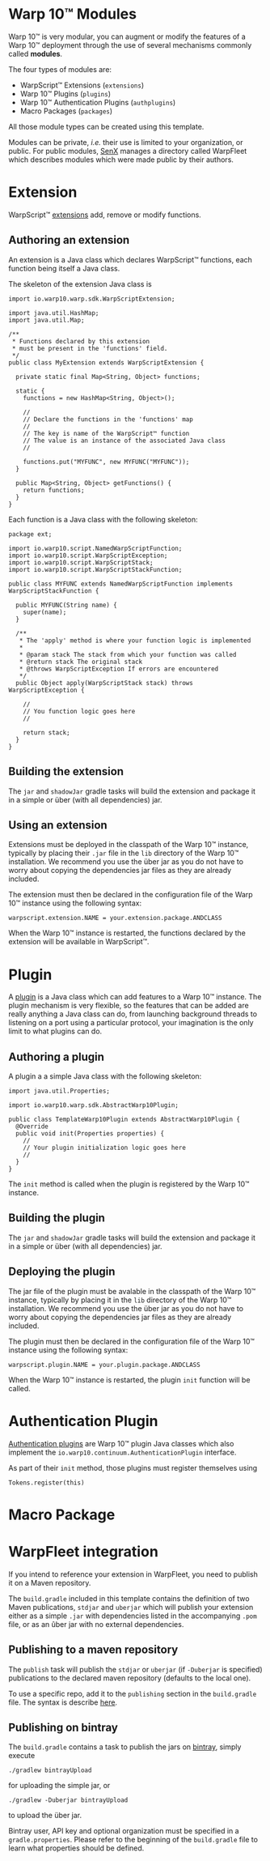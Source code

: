 # Warp 10™ Modules

Warp 10™ is very modular, you can augment or modify the features of a Warp 10™ deployment through the use of several mechanisms commonly called **modules**.

The four types of modules are:

* WarpScript™ Extensions (`extensions`)
* Warp 10™ Plugins (`plugins`)
* Warp 10™ Authentication Plugins (`authplugins`)
* Macro Packages (`packages`)

All those module types can be created using this template.

Modules can be private, *i.e.* their use is limited to your organization, or public. For public modules, [SenX](https://senx.io/) manages a directory called WarpFleet which describes modules which were made public by their authors.

# Extension

WarpScript™ [extensions](https://warp10.io/content/03_Documentation/07_Extending_Warp_10/03_Extensions) add, remove or modify functions.

## Authoring an extension

An extension is a Java class which declares WarpScript™ functions, each function being itself a Java class.

The skeleton of the extension Java class is

```
import io.warp10.warp.sdk.WarpScriptExtension;

import java.util.HashMap;
import java.util.Map;

/**
 * Functions declared by this extension
 * must be present in the 'functions' field.
 */
public class MyExtension extends WarpScriptExtension {

  private static final Map<String, Object> functions;

  static {
    functions = new HashMap<String, Object>();

    //
    // Declare the functions in the 'functions' map
    //
    // The key is name of the WarpScript™ function
    // The value is an instance of the associated Java class
    //

    functions.put("MYFUNC", new MYFUNC("MYFUNC"));
  }

  public Map<String, Object> getFunctions() {
    return functions;
  }
}
```

Each function is a Java class with the following skeleton:

```
package ext;

import io.warp10.script.NamedWarpScriptFunction;
import io.warp10.script.WarpScriptException;
import io.warp10.script.WarpScriptStack;
import io.warp10.script.WarpScriptStackFunction;

public class MYFUNC extends NamedWarpScriptFunction implements WarpScriptStackFunction {

  public MYFUNC(String name) {
    super(name);
  }

  /**
   * The 'apply' method is where your function logic is implemented
   *
   * @param stack The stack from which your function was called
   * @return stack The original stack
   * @throws WarpScriptException If errors are encountered
   */
  public Object apply(WarpScriptStack stack) throws WarpScriptException {
    
    //
    // You function logic goes here
    //

    return stack;
  }
}
```

## Building the extension

The `jar` and `shadowJar` gradle tasks will build the extension and package it in a simple or über (with all dependencies) jar.

## Using an extension

Extensions must be deployed in the classpath of the Warp 10™ instance, typically by placing their `.jar` file in the `lib` directory of the Warp 10™ installation. We recommend you use the über jar as you do not have to worry about copying the dependencies jar files as they are already included.

The extension must then be declared in the configuration file of the Warp 10™ instance using the following syntax:

```
warpscript.extension.NAME = your.extension.package.ANDCLASS
```

When the Warp 10™ instance is restarted, the functions declared by the extension will be available in WarpScript™.

# Plugin

A [plugin]() is a Java class which can add features to a Warp 10™ instance. The plugin mechanism is very flexible, so the features that can be added are really anything a Java class can do, from launching background threads to listening on a port using a particular protocol, your imagination is the only limit to what plugins can do.

## Authoring a plugin

A plugin a a simple Java class with the following skeleton:

```
import java.util.Properties;

import io.warp10.warp.sdk.AbstractWarp10Plugin;

public class TemplateWarp10Plugin extends AbstractWarp10Plugin {
  @Override
  public void init(Properties properties) {
    //
    // Your plugin initialization logic goes here
    //
  }
}
```

The `init` method is called when the plugin is registered by the Warp 10™ instance.

## Building the plugin

The `jar` and `shadowJar` gradle tasks will build the extension and package it in a simple or über (with all dependencies) jar.

## Deploying the plugin

The jar file of the plugin must be avalable in the classpath of the Warp 10™ instance, typically by placing it in the `lib` directory of the Warp 10™ installation. We recommend you use the über jar as you do not have to worry about copying the dependencies jar files as they are already included.

The plugin must then be declared in the configuration file of the Warp 10™ instance using the following syntax:

```
warpscript.plugin.NAME = your.plugin.package.ANDCLASS
```

When the Warp 10™ instance is restarted, the plugin `init` function will be called.

# Authentication Plugin

[Authentication plugins](https://www.warp10.io/content/03_Documentation/05_Security/06_Auth_plugins#registering-an-authentication-plugin) are Warp 10™ plugin Java classes which also implement the `io.warp10.continuum.AuthenticationPlugin` interface.

As part of their `init` method, those plugins must register themselves using 

```
Tokens.register(this)
```

# Macro Package


# WarpFleet integration

If you intend to reference your extension in WarpFleet, you need to publish it on a Maven repository.

The `build.gradle` included in this template contains the definition of two Maven publications, `stdjar` and `uberjar` which will publish your extension either as a simple `.jar` with dependencies listed in the accompanying `.pom` file, or as an ûber jar with no external dependencies.

## Publishing to a maven repository

The `publish` task will publish the `stdjar` or `uberjar` (if `-Duberjar` is specified) publications to the declared maven repository (defaults to the local one).

To use a specific repo, add it to the `publishing` section in the `build.gradle` file. The syntax is describe [here](https://docs.gradle.org/current/userguide/publishing_maven.html#publishing_maven:repositories).

## Publishing on bintray

The `build.gradle` contains a task to publish the jars on [bintray](), simply execute

```
./gradlew bintrayUpload
```

for uploading the simple jar, or

```
./gradlew -Duberjar bintrayUpload
```

to upload the über jar.

Bintray user, API key and optional organization must be specified in a `gradle.properties`. Please refer to the beginning of the `build.gradle` file to learn what properties should be defined.
